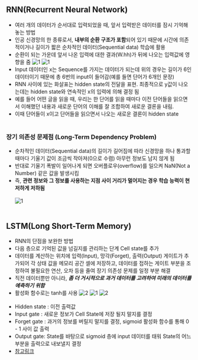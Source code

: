 ## RNN(Recurrent Neural Network)
- 여러 개의 데이터가 순서대로 입력되었을 때, 앞서 입력받은 데이터를 잠시 기억해 놓는 방법
- 인공 신경망의 한 종류로서, **내부의 순환 구조가 포함**되어 있기 때문에 시간에 의존적이거나 길이가 짧은 순차적인 데이터(Sequential data) 학습에 활용
- 순환이 되는 가운데 앞서 나온 입력에 대한 결과(W.hh)가 뒤에 나오는 입력값에 영향을 줌
![1](https://user-images.githubusercontent.com/84856055/129028098-fa05f7a0-7fdd-4ced-b119-b09ed10b9ee5.JPG)
![1](https://user-images.githubusercontent.com/84856055/129027278-8d64abc5-a6f6-4e0c-9fc7-4b65959aa393.JPG)
- Input 데이터인 x는 Sequence를 가지는 데이터가 되는데 위의 경우는 길이가 6인 데이터이기 때문에 총 6번의 input이 들어감(예를 들면 단어가 6개인 문장)
- RNN 사이에 있는 화살표는 hidden state의 전달을 표현. 최종적으로 y값이 나오는데는 hidden state와 연속적인 x의 입력에 의해 결정 됨
- 예를 들어  어떤 글을 읽을 때, 우리는 한 단어를 읽을 때마다 이전 단어들을 읽으면서 이해했던 내용과 새로운 단어의 이해를 잘 조합하여 새로운 결론을 내림.
- 이때 단어들이 x이고 단어들을 읽으면서 나오는 새로운 결론이 hidden state
<br><br>
### 장기 의존성 문제점 (Long-Term Dependency Problem)
- 순차적인 데이터(Sequential data)의 길이가 길어짐에 따라 신경망을 하나 통과할 때마다 기울기 값이 조금씩 작아져(0으로 수렴) 아무런 정보도 남지 않게 됨
- 반대로 기울기 폭발이 일어나게 되면 오버플로우(overflow)를 일으켜 NaN(Not a Number) 같은 값을 발생시킴
- 즉, **관련 정보와 그 정보를 사용하는 지점 사이 거리가 멀어지는 경우 학습 능력이 현저하게 저하됨**
<br><br>
![1](https://user-images.githubusercontent.com/84856055/129024713-fc1b41ff-b2fe-4b6c-bac2-fe920a274b71.JPG)
<br><br>
## LSTM(Long Short-Term Memory)
- RNN의 단점을 보완한 방법
- 다음 층으로 기억된 값을 넘길지를 관리하는 단계 Cell state를 추가
- 데이터를 계산하는 위치에 입력(Input), 망각(Forget), 출력(Output) 게이트가 추가되어 각 상태 값을 메모리 공간 셀에 저장하고, 데이터를 접하는 게이트 부분을 조정하여 불필요한 연산, 오차 등을 줄여 장기 의존성 문제를 일정 부분 해결
- 직전 데이터뿐만 아니라, ***좀 더 거시적으로 과거 데이터를 고려하여 미래의 데이터를 예측하기 위함***
- 활성화 함수로는 tanh를 사용
![2](https://user-images.githubusercontent.com/84856055/129028353-50cf9238-a3b0-47e4-95dd-20310214aac4.JPG)
![1](https://user-images.githubusercontent.com/84856055/129028520-ddca3da5-e712-4a9f-8644-690ed71b31b9.JPG)
![2](https://user-images.githubusercontent.com/84856055/129028523-8a10e930-9582-415f-81ce-0d17d278d0c7.JPG)
<br><br>
- Hidden state : 이전 출력값
- Input gate : 새로운 정보가 Cell State에 저장 될지 말지를 결정
- Forget gate : 과거의 정보를 버릴지 말지를 결정, sigmoid 활성화 함수를 통해 0 - 1 사이 값 출력
- Output gate: State를 바탕으로 sigmoid 층에 input 데이터를 태워 State의 어느 부분을 출력으로 내보낼지 결정
- [참고링크](https://wegonnamakeit.tistory.com/7)
